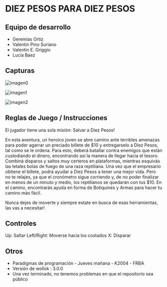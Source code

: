 # DIEZ PESOS PARA DIEZ PESOS

## Equipo de desarrollo

- Geremías Ortiz
- Valentin Pino Suriano
- Valentin E. Griggio
- Lucía Baez

## Capturas
![imagen0](https://github.com/pdepjm/2023-o-tpi-game-anonymous/assets/129626759/30601145-29a5-4b16-b36f-9ab07856c232)

![imagen1](https://github.com/pdepjm/2023-o-tpi-game-anonymous/assets/129626759/651ab096-06dd-417b-93aa-cad4003cfc89)

![imagen2](https://github.com/pdepjm/2023-o-tpi-game-anonymous/assets/129626759/4fffcba2-7675-46ec-8683-e70b7e97e197)


## Reglas de Juego / Instrucciones

El jugador tiene una sola misión: Salvar a Diez Pesos!

En esta aventura, un heroíco joven se abre camino ante terribles amenazas para poder agarrar un preciado billete de $10 y entregarselo a Diez Pesos, tal como se le ordena. Para esto, deberá batallar contra enemigos que están custodiando el dinero, encontrando así la manera de llegar hacia el tesoro. Combiná disparos y saltos muy certeros en plataformas, mientras esquivás las letales bolas de fuego de una raza reptiliana. Una vez que el empresario obtiene el billete, podrá ayudar a Diez Pesos a tener una mejor vida. Pero no te relajes, ya que el cronómetro sigue corriendo y, de no poder finalizar en menos de un minuto y medio, los reptilianos se quedarán con tus $10. En el camino, encontrarás ayuda en forma de Botiquines y Armas para hacer tu camino más fácil. 

Nunca dejes de moverte y siempre estate en busca de esas herramientas, las vas a necesitar!

## Controles

Up: Saltar
Left/Right: Moverse hacia los costados
X: Disparar

## Otros

- Paradigmas de programación - Jueves mañana - K2004 - FRBA
- Versión de wollok : 3.0.0
- Una vez terminado, no tenemos problemas en que el repositorio sea público

